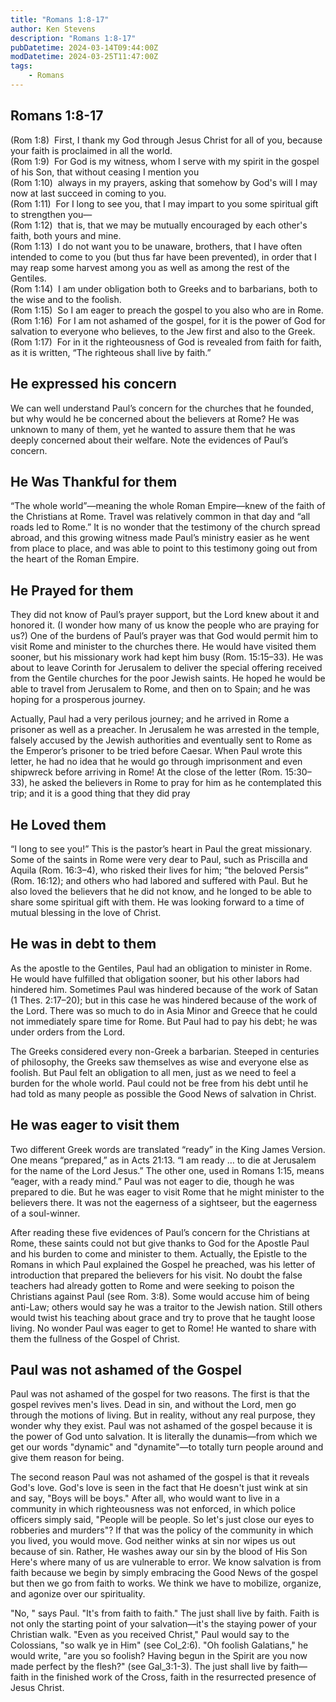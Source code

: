 ```yaml
---
title: "Romans 1:8-17"
author: Ken Stevens
description: "Romans 1:8-17"
pubDatetime: 2024-03-14T09:44:00Z
modDatetime: 2024-03-25T11:47:00Z
tags: 
    - Romans
---
```

## Romans 1:8-17 ##

(Rom 1:8)  First, I thank my God through Jesus Christ for all of you, because your faith is proclaimed in all the world.
<br>
(Rom 1:9)  For God is my witness, whom I serve with my spirit in the gospel of his Son, that without ceasing I mention you
<br>
(Rom 1:10)  always in my prayers, asking that somehow by God's will I may now at last succeed in coming to you.
<br>
(Rom 1:11)  For I long to see you, that I may impart to you some spiritual gift to strengthen you—
<br>
(Rom 1:12)  that is, that we may be mutually encouraged by each other's faith, both yours and mine.
<br>
(Rom 1:13)  I do not want you to be unaware, brothers, that I have often intended to come to you (but thus far have been prevented), in order that I may reap some harvest among you as well as among the rest of the Gentiles.
<br>
(Rom 1:14)  I am under obligation both to Greeks and to barbarians, both to the wise and to the foolish.
<br>
(Rom 1:15)  So I am eager to preach the gospel to you also who are in Rome.
<br>
(Rom 1:16)  For I am not ashamed of the gospel, for it is the power of God for salvation to everyone who believes, to the Jew first and also to the Greek.
<br>
(Rom 1:17)  For in it the righteousness of God is revealed from faith for faith, as it is written, “The righteous shall live by faith.”


## He expressed his concern ##

We can well understand Paul’s concern for the churches that he founded, but why would he be concerned about the believers at Rome? He was unknown to many of them, yet he wanted to assure them that he was deeply concerned about their welfare. Note the evidences of Paul’s concern.

## He Was Thankful for them ##

“The whole world”—meaning the whole Roman Empire—knew of the faith of the Christians at Rome. Travel was relatively common in that day and “all roads led to Rome.” It is no wonder that the testimony of the church spread abroad, and this growing witness made Paul’s ministry easier as he went from place to place, and was able to point to this testimony going out from the heart of the Roman Empire.

## He Prayed for them ##

They did not know of Paul’s prayer support, but the Lord knew about it and honored it. (I wonder how many of us know the people who are praying for us?) One of the burdens of Paul’s prayer was that God would permit him to visit Rome and minister to the churches there. He would have visited them sooner, but his missionary work had kept him busy (Rom. 15:15–33). He was about to leave Corinth for Jerusalem to deliver the special offering received from the Gentile churches for the poor Jewish saints. He hoped he would be able to travel from Jerusalem to Rome, and then on to Spain; and he was hoping for a prosperous journey.

Actually, Paul had a very perilous journey; and he arrived in Rome a prisoner as well as a preacher. In Jerusalem he was arrested in the temple, falsely accused by the Jewish authorities and eventually sent to Rome as the Emperor’s prisoner to be tried before Caesar. When Paul wrote this letter, he had no idea that he would go through imprisonment and even shipwreck before arriving in Rome! At the close of the letter (Rom. 15:30–33), he asked the believers in Rome to pray for him as he contemplated this trip; and it is a good thing that they did pray

## He Loved them ##

 “I long to see you!” This is the pastor’s heart in Paul the great missionary. Some of the saints in Rome were very dear to Paul, such as Priscilla and Aquila (Rom. 16:3–4), who risked their lives for him; “the beloved Persis” (Rom. 16:12); and others who had labored and suffered with Paul. But he also loved the believers that he did not know, and he longed to be able to share some spiritual gift with them. He was looking forward to a time of mutual blessing in the love of Christ.

## He was in debt to them ##

As the apostle to the Gentiles, Paul had an obligation to minister in Rome. He would have fulfilled that obligation sooner, but his other labors had hindered him. Sometimes Paul was hindered because of the work of Satan (1 Thes. 2:17–20); but in this case he was hindered because of the work of the Lord. There was so much to do in Asia Minor and Greece that he could not immediately spare time for Rome. But Paul had to pay his debt; he was under orders from the Lord.

The Greeks considered every non-Greek a barbarian. Steeped in centuries of philosophy, the Greeks saw themselves as wise and everyone else as foolish. But Paul felt an obligation to all men, just as we need to feel a burden for the whole world. Paul could not be free from his debt until he had told as many people as possible the Good News of salvation in Christ.

## He was eager to visit them ##

Two different Greek words are translated “ready” in the King James Version. One means “prepared,” as in Acts 21:13. “I am ready … to die at Jerusalem for the name of the Lord Jesus.” The other one, used in Romans 1:15, means “eager, with a ready mind.” Paul was not eager to die, though he was prepared to die. But he was eager to visit Rome that he might minister to the believers there. It was not the eagerness of a sightseer, but the eagerness of a soul-winner.

After reading these five evidences of Paul’s concern for the Christians at Rome, these saints could not but give thanks to God for the Apostle Paul and his burden to come and minister to them. Actually, the Epistle to the Romans in which Paul explained the Gospel he preached, was his letter of introduction that prepared the believers for his visit. No doubt the false teachers had already gotten to Rome and were seeking to poison the Christians against Paul (see Rom. 3:8). Some would accuse him of being anti-Law; others would say he was a traitor to the Jewish nation. Still others would twist his teaching about grace and try to prove that he taught loose living. No wonder Paul was eager to get to Rome! He wanted to share with them the fullness of the Gospel of Christ.

## Paul was not ashamed of the Gospel ##

Paul was not ashamed of the gospel for two reasons. The first is that the gospel revives men's lives. Dead in sin, and without the Lord, men go through the motions of living. But in reality, without any real purpose, they wonder why they exist. Paul was not ashamed of the gospel because it is the power of God unto salvation. It is literally the dunamis—from which we get our words "dynamic" and "dynamite"—to totally turn people around and give them reason for being.

The second reason Paul was not ashamed of the gospel is that it reveals God's love. God's love is seen in the fact that He doesn't just wink at sin and say, "Boys will be boys." After all, who would want to live in a community in which righteousness was not enforced, in which police officers simply said, "People will be people. So let's just close our eyes to robberies and murders"? If that was the policy of the community in which you lived, you would move. God neither winks at sin nor wipes us out because of sin. Rather, He washes away our sin by the blood of His Son
Here's where many of us are vulnerable to error. We know salvation is from faith because we begin by simply embracing the Good News of the gospel but then we go from faith to works. We think we have to mobilize, organize, and agonize over our spirituality.

"No, " says Paul. "It's from faith to faith." The just shall live by faith. Faith is not only the starting point of your salvation—it's the staying power of your Christian walk. "Even as you received Christ," Paul would say to the Colossians, "so walk ye in Him" (see Col_2:6). "Oh foolish Galatians," he would write, "are you so foolish? Having begun in the Spirit are you now made perfect by the flesh?" (see Gal_3:1-3). The just shall live by faith—faith in the finished work of the Cross, faith in the resurrected presence of Jesus Christ.
























































